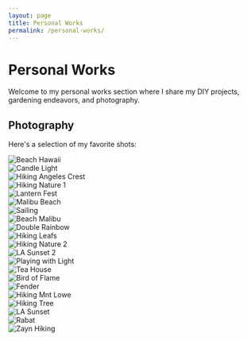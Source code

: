 ```yaml
---
layout: page
title: Personal Works
permalink: /personal-works/
---
```


# Personal Works

Welcome to my personal works section where I share my DIY projects, gardening endeavors, and photography.

## Photography
Here's a selection of my favorite shots:

<div class="your-class">
  <div><img src="{{ 'assets/images/Beach-Hawaii.jpg' | relative_url }}" alt="Beach Hawaii"></div>
  <div><img src="{{ 'assets/images/Candle-Light.jpg' | relative_url }}" alt="Candle Light"></div>
  <div><img src="{{ 'assets/images/Hiking-Angeles-Crest.jpg' | relative_url }}" alt="Hiking Angeles Crest"></div>
  <div><img src="{{ 'assets/images/Hiking-Nature-1.JPG' | relative_url }}" alt="Hiking Nature 1"></div>
  <div><img src="{{ 'assets/images/Lantern-Fest.jpg' | relative_url }}" alt="Lantern Fest"></div>
  <div><img src="{{ 'assets/images/Malibu-Beach.jpg' | relative_url }}" alt="Malibu Beach"></div>
  <div><img src="{{ 'assets/images/Sailing.jpg' | relative_url }}" alt="Sailing"></div>
  <div><img src="{{ 'assets/images/Beach-Malibu.jpg' | relative_url }}" alt="Beach Malibu"></div>
  <div><img src="{{ 'assets/images/Double-Rainbow.jpg' | relative_url }}" alt="Double Rainbow"></div>
  <div><img src="{{ 'assets/images/Hiking-Leafs.jpg' | relative_url }}" alt="Hiking Leafs"></div>
  <div><img src="{{ 'assets/images/Hiking-Nature-2.JPG' | relative_url }}" alt="Hiking Nature 2"></div>
  <div><img src="{{ 'assets/images/LA-Sunset2.jpg' | relative_url }}" alt="LA Sunset 2"></div>
  <div><img src="{{ 'assets/images/Playing-with-light.jpg' | relative_url }}" alt="Playing with Light"></div>
  <div><img src="{{ 'assets/images/Tea-House.jpg' | relative_url }}" alt="Tea House"></div>
  <div><img src="{{ 'assets/images/Bird-of-Flame.jpg' | relative_url }}" alt="Bird of Flame"></div>
  <div><img src="{{ 'assets/images/Fender.jpg' | relative_url }}" alt="Fender"></div>
  <div><img src="{{ 'assets/images/Hiking-Mnt-Lowe.jpg' | relative_url }}" alt="Hiking Mnt Lowe"></div>
  <div><img src="{{ 'assets/images/Hiking-Tree.jpg' | relative_url }}" alt="Hiking Tree"></div>
  <div><img src="{{ 'assets/images/LA-Sunset.jpg' | relative_url }}" alt="LA Sunset"></div>
  <div><img src="{{ 'assets/images/Rabat.jpg' | relative_url }}" alt="Rabat"></div>
  <div><img src="{{ 'assets/images/Zayn-Hiking.jpg' | relative_url }}" alt="Zayn Hiking"></div>
</div>

<!-- Link to jQuery -->
<script src="https://ajax.googleapis.com/ajax/libs/jquery/3.5.1/jquery.min.js"></script>

<!-- Link to Slick Carousel files -->
<link rel="stylesheet" type="text/css" href="https://cdn.jsdelivr.net/npm/slick-carousel/slick/slick.css"/>
<link rel="stylesheet" type="text/css" href="https://cdn.jsdelivr.net/npm/slick-carousel/slick/slick-theme.css"/>
<script src="https://cdn.jsdelivr.net/npm/slick-carousel/slick/slick.min.js"></script>

<script>
$(document).ready(function(){
  $('.your-class').slick({
    dots: true,
    infinite: true,
    speed: 300,
    slidesToShow: 1,
    adaptiveHeight: true
  });
});
</script>
